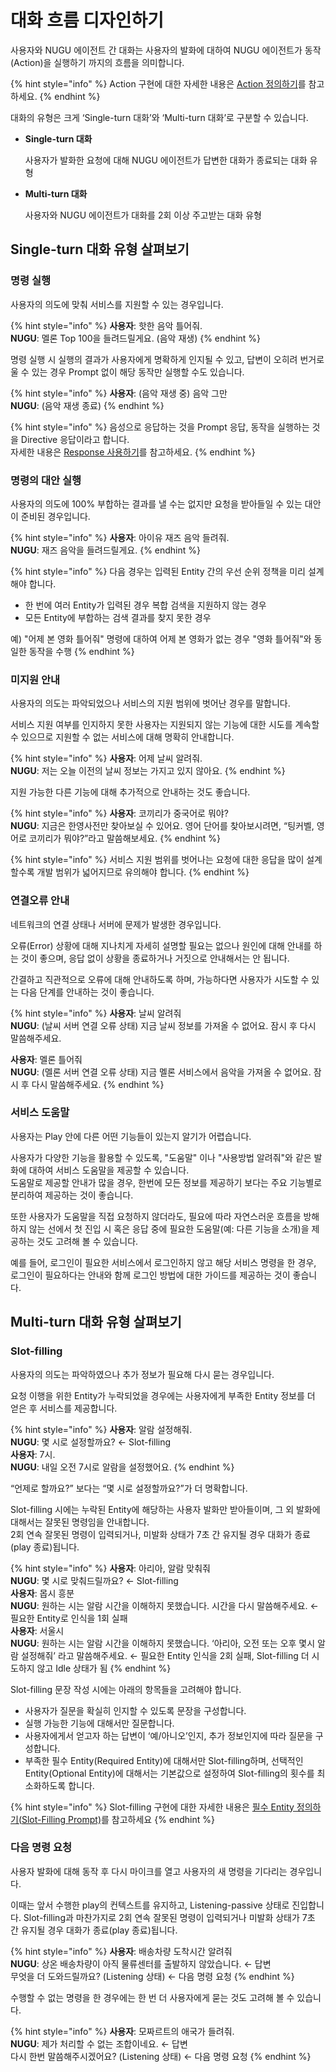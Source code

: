 # 대화 흐름 디자인하기

사용자와 NUGU 에이전트 간 대화는 사용자의 발화에 대하여 NUGU 에이전트가 동작\(Action\)을 실행하기 까지의 흐름을 의미합니다.

{% hint style="info" %}
Action 구현에 대한 자세한 내용은 [Action 정의하기](../create-plays-with-play-builder/define-an-action/)를 참고하세요.
{% endhint %}

대화의 유형은 크게 ‘Single-turn 대화’와 ‘Multi-turn 대화’로 구분할 수 있습니다.

* **Single-turn 대화**

  사용자가 발화한 요청에 대해 NUGU 에이전트가 답변한 대화가 종료되는 대화 유형

* **Multi-turn 대화**

  사용자와 NUGU 에이전트가 대화를 2회 이상 주고받는 대화 유형

## Single-turn 대화 유형 살펴보기

### 명령 실행

사용자의 의도에 맞춰 서비스를 지원할 수 있는 경우입니다.

{% hint style="info" %}
**사용자**: 핫한 음악 틀어줘.  
**NUGU**: 멜론 Top 100을 들려드릴게요. \(음악 재생\)
{% endhint %}

명령 실행 시 실행의 결과가 사용자에게 명확하게 인지될 수 있고, 답변이 오히려 번거로울 수 있는 경우 Prompt 없이 해당 동작만 실행할 수도 있습니다.

{% hint style="info" %}
**사용자**: \(음악 재생 중\) 음악 그만  
**NUGU**: \(음악 재생 종료\)
{% endhint %}

{% hint style="info" %}
음성으로 응답하는 것을 Prompt 응답, 동작을 실행하는 것을 Directive 응답이라고 합니다.  
자세한 내용은 [Response 사용하기](../create-plays-with-play-builder/define-an-action/use-responses/)를 참고하세요.
{% endhint %}

### 명령의 대안 실행

사용자의 의도에 100% 부합하는 결과를 낼 수는 없지만 요청을 받아들일 수 있는 대안이 준비된 경우입니다.

{% hint style="info" %}
**사용자**: 아이유 재즈 음악 들려줘.  
**NUGU**: 재즈 음악을 들려드릴게요.
{% endhint %}

{% hint style="info" %}
다음 경우는 입력된 Entity 간의 우선 순위 정책을 미리 설계해야 합니다.

* 한 번에 여러 Entity가 입력된 경우 복합 검색을 지원하지 않는 경우
* 모든 Entity에 부합하는 검색 결과를 찾지 못한 경우

예\) "어제 본 영화 틀어줘" 명령에 대하여 어제 본 영화가 없는 경우 "영화 틀어줘"와 동일한 동작을 수행
{% endhint %}

### 미지원 안내

사용자의 의도는 파악되었으나 서비스의 지원 범위에 벗어난 경우를 말합니다.

서비스 지원 여부를 인지하지 못한 사용자는 지원되지 않는 기능에 대한 시도를 계속할 수 있으므로 지원할 수 없는 서비스에 대해 명확히 안내합니다.

{% hint style="info" %}
**사용자**: 어제 날씨 알려줘.  
**NUGU**: 저는 오늘 이전의 날씨 정보는 가지고 있지 않아요.
{% endhint %}

지원 가능한 다른 기능에 대해 추가적으로 안내하는 것도 좋습니다.

{% hint style="info" %}
**사용자**: 코끼리가 중국어로 뭐야?  
**NUGU**: 지금은 한영사전만 찾아보실 수 있어요. 영어 단어를 찾아보시려면, “팅커벨, 영어로 코끼리가 뭐야?”라고 말씀해보세요.
{% endhint %}

{% hint style="info" %}
서비스 지원 범위를 벗어나는 요청에 대한 응답을 많이 설계할수록 개발 범위가 넓어지므로 유의해야 합니다.
{% endhint %}

### 연결오류 안내

네트워크의 연결 상태나 서버에 문제가 발생한 경우입니다.

오류\(Error\) 상황에 대해 지나치게 자세히 설명할 필요는 없으나 원인에 대해 안내를 하는 것이 좋으며, 응답 없이 상황을 종료하거나 거짓으로 안내해서는 안 됩니다.

간결하고 직관적으로 오류에 대해 안내하도록 하며, 가능하다면 사용자가 시도할 수 있는 다음 단계를 안내하는 것이 좋습니다.

{% hint style="info" %}
**사용자**: 날씨 알려줘  
**NUGU**: \(날씨 서버 연결 오류 상태\) 지금 날씨 정보를 가져올 수 없어요. 잠시 후 다시 말씀해주세요.

**사용자**: 멜론 틀어줘  
**NUGU**: \(멜론 서버 연결 오류 상태\) 지금 멜론 서비스에서 음악을 가져올 수 없어요. 잠시 후 다시 말씀해주세요.
{% endhint %}

### 서비스 도움말

사용자는 Play 안에 다른 어떤 기능들이 있는지 알기가 어렵습니다.

사용자가 다양한 기능을 활용할 수 있도록, "도움말" 이나 "사용방법 알려줘"와 같은 발화에 대하여 서비스 도움말을 제공할 수 있습니다.  
도움말로 제공할 안내가 많을 경우, 한번에 모든 정보를 제공하기 보다는 주요 기능별로 분리하여 제공하는 것이 좋습니다.

또한 사용자가 도움말을 직접 요청하지 않더라도, 필요에 따라 자연스러운 흐름을 방해하지 않는 선에서 첫 진입 시 혹은 응답 중에 필요한 도움말\(예: 다른 기능을 소개\)을 제공하는 것도 고려해 볼 수 있습니다.

예를 들어, 로그인이 필요한 서비스에서 로그인하지 않고 해당 서비스 명령을 한 경우, 로그인이 필요하다는 안내와 함께 로그인 방법에 대한 가이드를 제공하는 것이 좋습니다.

## Multi-turn 대화 유형 살펴보기

### Slot-filling

사용자의 의도는 파악하였으나 추가 정보가 필요해 다시 묻는 경우입니다.

요청 이행을 위한 Entity가 누락되었을 경우에는 사용자에게 부족한 Entity 정보를 더 얻은 후 서비스를 제공합니다.

{% hint style="info" %}
**사용자**: 알람 설정해줘.  
**NUGU**: 몇 시로 설정할까요? ← Slot-filling  
**사용자**: 7시.  
**NUGU**: 내일 오전 7시로 알람을 설정했어요.
{% endhint %}

“언제로 할까요?” 보다는 “몇 시로 설정할까요?”가 더 명확합니다.

Slot-filling 시에는 누락된 Entity에 해당하는 사용자 발화만 받아들이며, 그 외 발화에 대해서는 잘못된 명령임을 안내합니다.  
2회 연속 잘못된 명령이 입력되거나, 미발화 상태가 7초 간 유지될 경우 대화가 종료\(play 종료\)됩니다.

{% hint style="info" %}
**사용자**: 아리아, 알람 맞춰줘  
**NUGU**: 몇 시로 맞춰드릴까요? ← Slot-filling  
**사용자**: 몹시 흥분  
**NUGU**: 원하는 시는 알람 시간을 이해하지 못했습니다. 시간을 다시 말씀해주세요. ← 필요한 Entity로 인식을 1회 실패  
**사용자**: 서울시  
**NUGU**: 원하는 시는 알람 시간을 이해하지 못했습니다. ‘아리아, 오전 또는 오후 몇시 알람 설정해줘’ 라고 말씀해주세요. ← 필요한 Entity 인식을 2회 실패, Slot-filling 더 시도하지 않고 Idle 상태가 됨
{% endhint %}

Slot-filling 문장 작성 시에는 아래의 항목들을 고려해야 합니다.

* 사용자가 질문을 확실히 인지할 수 있도록 문장을 구성합니다.
* 실행 가능한 기능에 대해서만 질문합니다.
* 사용자에게서 얻고자 하는 답변이 ‘예/아니오’인지, 추가 정보인지에 따라 질문을 구성합니다.
* 부족한 필수 Entity\(Required Entity\)에 대해서만 Slot-filling하며, 선택적인 Entity\(Optional Entity\)에 대해서는 기본값으로 설정하여 Slot-filling의 횟수를 최소화하도록 합니다.

{% hint style="info" %}
Slot-filling 구현에 대한 자세한 내용은 [필수 Entity 정의하기\(Slot-Filling Prompt\)](../create-plays-with-play-builder/define-an-action/use-parameters/slot-filling-prompt.md)를 참고하세요
{% endhint %}

### 다음 명령 요청

사용자 발화에 대해 동작 후 다시 마이크를 열고 사용자의 새 명령을 기다리는 경우입니다.

이때는 앞서 수행한 play의 컨텍스트를 유지하고, Listening-passive 상태로 진입합니다. Slot-filling과 마찬가지로 2회 연속 잘못된 명령이 입력되거나 미발화 상태가 7초 간 유지될 경우 대화가 종료\(play 종료\)됩니다.

{% hint style="info" %}
**사용자**: 배송차량 도착시간 알려줘  
**NUGU**: 상온 배송차량이 아직 물류센터를 출발하지 않았습니다. ← 답변  
무엇을 더 도와드릴까요? \(Listening 상태\) ← 다음 명령 요청
{% endhint %}

수행할 수 없는 명령을 한 경우에는 한 번 더 사용자에게 묻는 것도 고려해 볼 수 있습니다.

{% hint style="info" %}
**사용자**: 모짜르트의 애국가 들려줘.  
**NUGU**: 제가 처리할 수 없는 조합이네요. ← 답변  
다시 한번 말씀해주시겠어요? \(Listening 상태\) ← 다음 명령 요청
{% endhint %}

